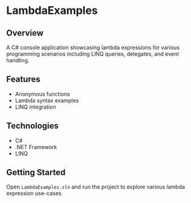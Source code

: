 # LambdaExamples

## Overview
A C# console application showcasing lambda expressions for various programming scenarios including LINQ queries, delegates, and event handling.

## Features
- Anonymous functions
- Lambda syntax examples
- LINQ integration

## Technologies
- C#
- .NET Framework
- LINQ

## Getting Started
Open `LambdaExamples.sln` and run the project to explore various lambda expression use-cases.

